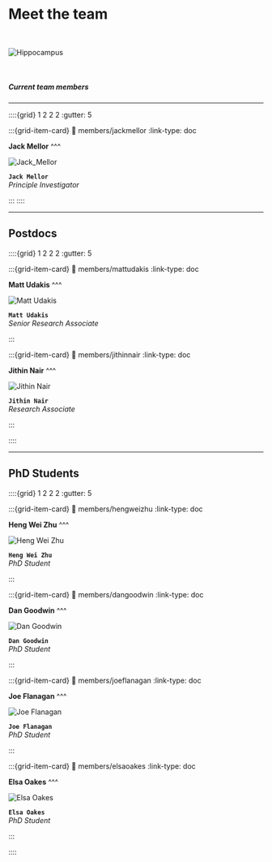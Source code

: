 # Meet the team

&nbsp;

![Hippocampus](../img/labphoto_2022.jpg)

&nbsp;

##### Current team members

---

::::{grid} 1 2 2 2
:gutter: 5

:::{grid-item-card}
:link: members/jackmellor
:link-type: doc

**Jack Mellor**
^^^

![Jack_Mellor](../img/members/jack.jpg)

**`Jack Mellor`**  
_Principle Investigator_  

:::
::::

---

## Postdocs

::::{grid} 1 2 2 2
:gutter: 5


:::{grid-item-card}
:link: members/mattudakis
:link-type: doc

**Matt Udakis**
^^^

![Matt Udakis](../img/members/mattudakis.jpg)

**`Matt Udakis`**  
_Senior Research Associate_  

<!--[<i class="fa-brands fa-orcid" style="color: #6eee5d;"></i>](https://www.orcid.org)-->

:::

:::{grid-item-card}
:link: members/jithinnair
:link-type: doc

**Jithin Nair**
^^^

![Jithin Nair](../img/members/jithin.jpg)

**`Jithin Nair`**  
_Research Associate_  

:::

::::

---

## PhD Students

::::{grid} 1 2 2 2
:gutter: 5


:::{grid-item-card}
:link: members/hengweizhu
:link-type: doc

**Heng Wei Zhu** 
^^^

![Heng Wei Zhu](../img/members/heng.jpg)

**`Heng Wei Zhu`**  
_PhD Student_  

:::


:::{grid-item-card}
:link: members/dangoodwin
:link-type: doc

**Dan Goodwin** 
^^^

![Dan Goodwin](../img/members/dangoodwin.jpg)

**`Dan Goodwin`**  
_PhD Student_  

:::


:::{grid-item-card}
:link: members/joeflanagan
:link-type: doc

**Joe Flanagan** 
^^^

![Joe Flanagan](../img/members/joeflanagan.jpg)

**`Joe Flanagan`**  
_PhD Student_  

:::


:::{grid-item-card}
:link: members/elsaoakes
:link-type: doc

**Elsa Oakes** 
^^^

![Elsa Oakes](https://www.beckenhamrunning.co.uk/wp-content/uploads/2020/02/Person-silhouette.png)

**`Elsa Oakes`**  
_PhD Student_  

:::

::::


&nbsp;



